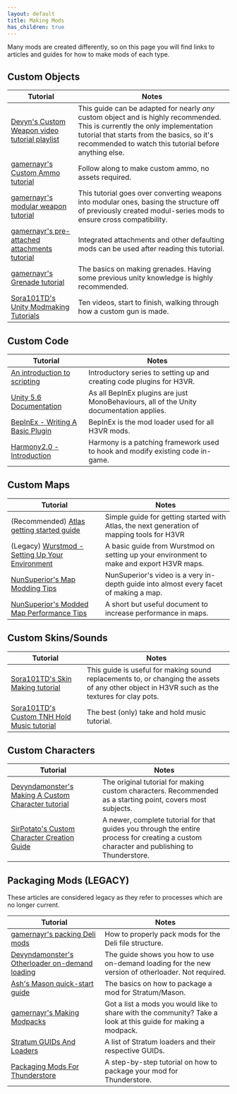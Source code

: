 ```yaml
---
layout: default
title: Making Mods
has_children: true
---
```


Many mods are created differently, so on this page you will find links to articles and guides for how to make mods of each type.

## Custom Objects

| Tutorial                                                                                                                                      | Notes                                                                                                                                                                                                                                |
|-----------------------------------------------------------------------------------------------------------------------------------------------|--------------------------------------------------------------------------------------------------------------------------------------------------------------------------------------------------------------------------------------|
| [Devyn's Custom Weapon video tutorial playlist](https://www.youtube.com/watch?v=BScDQiGCRAM) | This guide can be adapted for nearly *any* custom object and is highly recommended. This is currently the only implementation tutorial that starts from the basics, so it's recommended to watch this tutorial before anything else. |
| [gamernayr's Custom Ammo tutorial](https://docs.google.com/document/d/1bF66Tijdf5mwTXuIPWmnszSNMJ8u7Wxza9_PshheB2A/edit?usp=sharing)          | Follow along to make custom ammo, no assets required.                                                                                                                                                                                |
| [gamernayr's modular weapon tutorial](implementing/modul/creation)                                                                         | This tutorial goes over converting weapons into modular ones, basing the structure off of previously created modul-series mods to ensure cross compatibility.                                                                        |
| [gamernayr's pre-attached attachments tutorial](implementing/pre-attached_attachments)                                                     | Integrated attachments and other defaulting mods can be used after reading this tutorial.                                                                                                                                            |
| [gamernayr's Grenade tutorial](implementing/grenades)                                                                                      | The basics on making grenades. Having some previous unity knowledge is highly recommended.                                                                                                                                           |
| [Sora101TD's Unity Modmaking Tutorials](https://www.youtube.com/playlist?list=PLuiLsQZSfmynRE4qXHpeeTmwrIYSgduON)                             | Ten videos, start to finish, walking through how a custom gun is made.                                                                                                                                                               |

## Custom Code

| Tutorial                                                                                                   | Notes                                                                                   |
|------------------------------------------------------------------------------------------------------------|-----------------------------------------------------------------------------------------|
| [An introduction to scripting](scripting/intro)                                                         | Introductory series to setting up and creating code plugins for H3VR.                   |
| [Unity 5.6 Documentation](https://docs.unity3d.com/560/Documentation/Manual/index.html)                    | As all BepInEx plugins are just MonoBehaviours, all of the Unity documentation applies. |
| [BepInEx - Writing A Basic Plugin](https://docs.bepinex.dev/articles/dev_guide/plugin_tutorial/index.html) | BepInEx is the mod loader used for all H3VR mods.                                       |
| [Harmony2.0 - Introduction](https://harmony.pardeike.net/articles/intro.html)                              | Harmony is a patching framework used to hook and modify existing code in-game.          |

## Custom Maps

| Tutorial                                                                                                                                      | Notes                                                                                      |
|-----------------------------------------------------------------------------------------------------------------------------------------------|--------------------------------------------------------------------------------------------|
| (Recommended) [Atlas getting started guide](mapping/Mapping_In_H3VR)                                                  | Simple guide for getting started with Atlas, the next generation of mapping tools for H3VR |
| (Legacy) [Wurstmod - Setting Up Your Environment](https://github.com/WurstModders/WurstMod/wiki/Setting-up-your-environment)                  | A basic guide from Wurstmod on setting up your environment to make and export H3VR maps.   |
| [NunSuperior's Map Modding Tips](https://www.youtube.com/watch?v=zaIOFqZUVmI)                                                                 | NunSuperior's video is a very in-depth guide into almost every facet of making a map.      |
| [NunSuperior's Modded Map Performance Tips](https://docs.google.com/document/d/1rMcIcLBcJBFqosD6wBnVdqipfZH8vOnf_vgNLhwZ7yQ/edit?usp=sharing) | A short but useful document to increase performance in maps.                               |

## Custom Skins/Sounds

| Tutorial                                                                                   | Notes                                                                                                                                         |
|--------------------------------------------------------------------------------------------|-----------------------------------------------------------------------------------------------------------------------------------------------|
| [Sora101TD's Skin Making tutorial](asset_replacement/skin_making_basics) | This guide is useful for making sound replacements to, or changing the assets of any other object in H3VR such as the textures for clay pots. |
| [Sora101TD's Custom TNH Hold Music tutorial](asset_replacement/hold_music)    | The best (only) take and hold music tutorial.                                                                                                 |

## Custom Characters

| Tutorial                                                                                                                                   | Notes                                                                                                      |
|--------------------------------------------------------------------------------------------------------------------------------------------|------------------------------------------------------------------------------------------------------------|
| [Devyndamonster's Making A Custom Character tutorial](https://github.com/devyndamonster/TakeAndHoldTweaker/wiki/Making-A-Custom-Character)      | The original tutorial for making custom characters. Recommended as a starting point, covers most subjects.                                    |
| [SirPotato's Custom Character Creation Guide](https://docs.google.com/document/d/1YE7iWOQGHevYE0V-CzMEu3LHfb0ejbmRV4uZz7Id-OI/edit?usp=sharing) | A newer, complete tutorial for that guides you through the entire process for creating a custom character and publishing to Thunderstore. |

## Packaging Mods (LEGACY)
These articles are considered legacy as they refer to processes which are no longer current.

| Tutorial                                                                                                                                 | Notes                                                                                                         |
|------------------------------------------------------------------------------------------------------------------------------------------|---------------------------------------------------------------------------------------------------------------|
| [gamernayr's packing Deli mods](delimods)                                                                                             | How to properly pack mods for the Deli file structure.                                                        |
| [Devyndamonster's Otherloader on-demand loading](https://github.com/devyndamonster/OtherLoader/wiki/Building-Mods-For-On-Demand-Loading) | The guide shows you how to use on-demand loading for the new version of otherloader. Not required.            |
| [Ash's Mason quick-start guide](https://h3vr-modding.github.io/Mason/getting_started/index.html)                                         | The basics on how to package a mod for Stratum/Mason.                                                         |
| [gamernayr's Making Modpacks](thunderstore/modpacks)                                                                                  | Got a list a mods you would like to share with the community? Take a look at this guide for making a modpack. |
| [Stratum GUIDs And Loaders](stratumdeps)                                                                                              | A list of Stratum loaders and their respective GUIDs.                                                         |
| [Packaging Mods For Thunderstore](thunderstore/uploading)                                                                             | A step-by-step tutorial on how to package your mod for Thunderstore.                                          |
